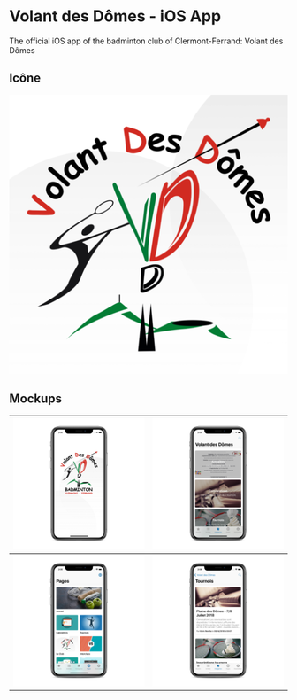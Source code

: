 # Volant des Dômes - iOS App

The official iOS app of the badminton club of Clermont-Ferrand: Volant des Dômes

## Icône

![VDD](https://github.com/Drusy/vdd-ios/blob/master/resources/app-icon-white/ios/iTunesArtwork%401x.png)

## Mockups

| ![Mockup Splash](https://github.com/Drusy/vdd-ios/blob/master/resources/mockups/splash-portrait.png)  | ![Mockup Category](https://github.com/Drusy/vdd-ios/blob/master/resources/mockups/category-portrait.png) |
| ------------- | ------------- |
| ![Mockup Pages](https://github.com/Drusy/vdd-ios/blob/master/resources/mockups/pages-portrait.png)  | ![Mockup Posts](https://github.com/Drusy/vdd-ios/blob/master/resources/mockups/posts-portrait.png) |

